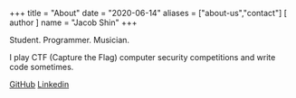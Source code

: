 +++
title = "About"
date = "2020-06-14"
aliases = ["about-us","contact"]
[ author ]
  name = "Jacob Shin"
+++

Student. Programmer. Musician.  

I play CTF (Capture the Flag) computer security competitions and write code sometimes.

[GitHub](https://github.com/jshin313)  [Linkedin](https://linkedin.com/in/jacob-shin)
